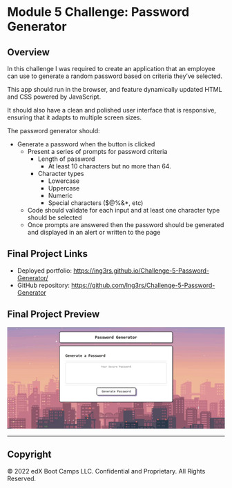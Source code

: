 # Module 5 Challenge: Password Generator

## Overview

In this challenge I was required to create an application that an employee can use to generate a random password based on criteria they’ve selected.

This app should run in the browser, and feature dynamically updated HTML and CSS powered by JavaScript.

It should also have a clean and polished user interface that is responsive, ensuring that it adapts to multiple screen sizes.

The password generator should: 

* Generate a password when the button is clicked
  * Present a series of prompts for password criteria
    * Length of password
      * At least 10 characters but no more than 64.
    * Character types
      * Lowercase
      * Uppercase
      * Numeric
      * Special characters ($@%&*, etc)
  * Code should validate for each input and at least one character type should be selected
  * Once prompts are answered then the password should be generated and displayed in an alert or written to the page

## Final Project Links

* Deployed portfolio: https://ing3rs.github.io/Challenge-5-Password-Generator/
* GitHub repository: https://github.com/Ing3rs/Challenge-5-Password-Generator

## Final Project Preview

![portfolio demo](https://github.com/Ing3rs/challenge-5-Password-Generator/blob/main/assets/images/password-generator-screenshot.jpg)

---

## Copyright

© 2022 edX Boot Camps LLC. Confidential and Proprietary. All Rights Reserved.
